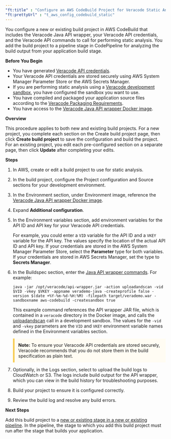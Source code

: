 ```yaml
---
"ft:title" : "Configure an AWS CodeBuild Project for Veracode Static Analysis"
"ft:prettyUrl" : "t_aws_config_codebuild_static"
---
```

You configure a new or existing build project in AWS CodeBuild that includes the Veracode Java API wrapper, your Veracode API credentials, and the Veracode API commands to call for performing static analysis. You add the build project to a pipeline stage in CodePipeline for analyzing the build output from your application build stage.

<p font-size="13pt"><b>Before You Begin</b></p>

-   You have generated [Veracode API credentials](https://docs.veracode.com/r/c_api_credentials3).
-   Your Veracode API credentials are stored securely using AWS System Manager Parameter Store or the AWS Secrets Manager.
-   If you are performing static analysis using a [Veracode development sandbox](https://docs.veracode.com/r/c_about_sandbox), you have configured the sandbox you want to use.
-   You have compiled and packaged your application source files according to the [Veracode Packaging Requirements](https://docs.veracode.com/r/compilation_packaging).
-   You have access to the [Veracode Java API wrapper Docker image](https://docs.veracode.com/r/t_working_with_java_wrapper).

<p font-size="13pt"><b>Overview</b></p>

This procedure applies to both new and existing build projects. For a new project, you complete each section on the Create build project page, then click **Create build project** to save the configuration and build the project. For an existing project, you edit each pre-configured section on a separate page, then click **Update** after completing your edits.

<p font-size="13pt"><b>Steps</b></p>

1.  In AWS, create or edit a build project to use for static analysis.

2.  In the build project, configure the Project configuration and Source sections for your development environment.

3.  In the Environment section, under Environment image, reference the [Veracode Java API wrapper Docker image](https://docs.veracode.com/r/t_working_with_java_wrapper).

4.  Expand **Additional configuration**.

5.  In the Environment variables section, add environment variables for the API ID and API key for your Veracode API credentials.

    For example, you could enter a `VID` variable for the API ID and a `VKEY` variable for the API key. The values specify the location of the actual API ID and API key. If your credentials are stored in the AWS System Manager Parameter Store, select the **Parameter** type for both variables. If your credentials are stored in AWS Secrets Manager, set the type to **Secrets Manager**.

6.  In the Buildspec section, enter the [Java API wrapper commands](https://docs.veracode.com/r/c_wrapper_CL). For example:

    ```shell
    java -jar /opt/veracode/api-wrapper.jar -action uploadandscan -vid $VID -vkey $VKEY -appname verademo-java -createprofile false -version $(date +%Y-%m-%d-%H:%M) -filepath target/verademo.war -sandboxname aws-codebuild -createsandbox true
    ```
    This example command references the API wrapper JAR file, which is contained in a `veracode` directory in the Docker image, and calls the [uploadandscan](https://docs.veracode.com/r/r_uploadandscan) call in a development sandbox. The values for the `-vid` and `-vkey` parameters are the `VID` and `VKEY` environment variable names defined in the Environment variables section.

    <p style="background-color:#FFFCF3; padding: 12px; border-left: 5px solid #F7CD55;">
    <b>Note:</b> To ensure your Veracode API credentials are stored securely, Veracode recommends that you do not store them in the build specification as plain text.</p>

7.  Optionally, in the Logs section, select to upload the build logs to CloudWatch or S3. The logs include build output for the API wrapper, which you can view in the build history for troubleshooting purposes.

8.  Build your project to ensure it is configured correctly.

9.  Review the build log and resolve any build errors.

<p font-size="13pt"><b>Next Steps</b></p>

Add this build project to a [new or existing stage in a new or existing pipeline](https://docs.veracode.com/r/t_aws_config_codepipeline_static). In the pipeline, the stage to which you add this build project must run after the stage that builds your application.